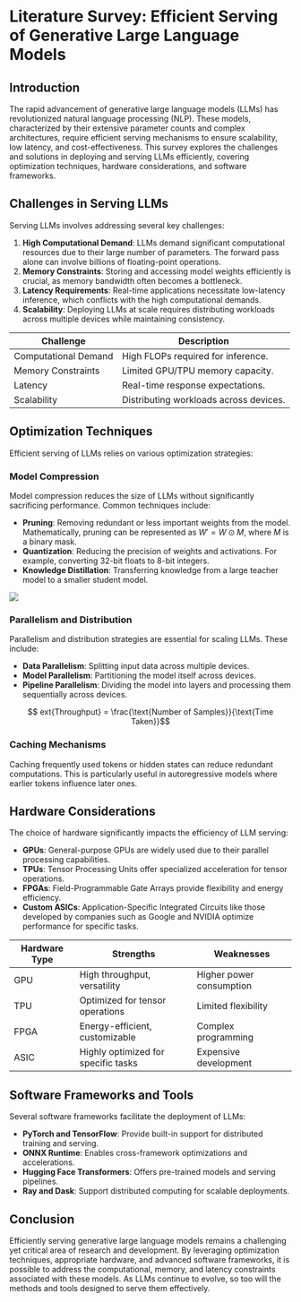 # Literature Survey: Efficient Serving of Generative Large Language Models

## Introduction
The rapid advancement of generative large language models (LLMs) has revolutionized natural language processing (NLP). These models, characterized by their extensive parameter counts and complex architectures, require efficient serving mechanisms to ensure scalability, low latency, and cost-effectiveness. This survey explores the challenges and solutions in deploying and serving LLMs efficiently, covering optimization techniques, hardware considerations, and software frameworks.

## Challenges in Serving LLMs
Serving LLMs involves addressing several key challenges:

1. **High Computational Demand**: LLMs demand significant computational resources due to their large number of parameters. The forward pass alone can involve billions of floating-point operations.
2. **Memory Constraints**: Storing and accessing model weights efficiently is crucial, as memory bandwidth often becomes a bottleneck.
3. **Latency Requirements**: Real-time applications necessitate low-latency inference, which conflicts with the high computational demands.
4. **Scalability**: Deploying LLMs at scale requires distributing workloads across multiple devices while maintaining consistency.

| Challenge | Description |
|----------|-------------|
| Computational Demand | High FLOPs required for inference. |
| Memory Constraints | Limited GPU/TPU memory capacity. |
| Latency | Real-time response expectations. |
| Scalability | Distributing workloads across devices. |

## Optimization Techniques
Efficient serving of LLMs relies on various optimization strategies:

### Model Compression
Model compression reduces the size of LLMs without significantly sacrificing performance. Common techniques include:

- **Pruning**: Removing redundant or less important weights from the model. Mathematically, pruning can be represented as $W' = W \odot M$, where $M$ is a binary mask.
- **Quantization**: Reducing the precision of weights and activations. For example, converting 32-bit floats to 8-bit integers.
- **Knowledge Distillation**: Transferring knowledge from a large teacher model to a smaller student model.

![](placeholder_for_model_compression_diagram)

### Parallelism and Distribution
Parallelism and distribution strategies are essential for scaling LLMs. These include:

- **Data Parallelism**: Splitting input data across multiple devices.
- **Model Parallelism**: Partitioning the model itself across devices.
- **Pipeline Parallelism**: Dividing the model into layers and processing them sequentially across devices.

$$	ext{Throughput} = \frac{\text{Number of Samples}}{\text{Time Taken}}$$

### Caching Mechanisms
Caching frequently used tokens or hidden states can reduce redundant computations. This is particularly useful in autoregressive models where earlier tokens influence later ones.

## Hardware Considerations
The choice of hardware significantly impacts the efficiency of LLM serving:

- **GPUs**: General-purpose GPUs are widely used due to their parallel processing capabilities.
- **TPUs**: Tensor Processing Units offer specialized acceleration for tensor operations.
- **FPGAs**: Field-Programmable Gate Arrays provide flexibility and energy efficiency.
- **Custom ASICs**: Application-Specific Integrated Circuits like those developed by companies such as Google and NVIDIA optimize performance for specific tasks.

| Hardware Type | Strengths | Weaknesses |
|--------------|-----------|------------|
| GPU | High throughput, versatility | Higher power consumption |
| TPU | Optimized for tensor operations | Limited flexibility |
| FPGA | Energy-efficient, customizable | Complex programming |
| ASIC | Highly optimized for specific tasks | Expensive development |

## Software Frameworks and Tools
Several software frameworks facilitate the deployment of LLMs:

- **PyTorch and TensorFlow**: Provide built-in support for distributed training and serving.
- **ONNX Runtime**: Enables cross-framework optimizations and accelerations.
- **Hugging Face Transformers**: Offers pre-trained models and serving pipelines.
- **Ray and Dask**: Support distributed computing for scalable deployments.

## Conclusion
Efficiently serving generative large language models remains a challenging yet critical area of research and development. By leveraging optimization techniques, appropriate hardware, and advanced software frameworks, it is possible to address the computational, memory, and latency constraints associated with these models. As LLMs continue to evolve, so too will the methods and tools designed to serve them effectively.

